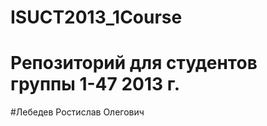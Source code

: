 ﻿ISUCT2013_1Course
=================
# Репозиторий для студентов группы 1-47 2013 г.
#Лебедев Ростислав Олегович